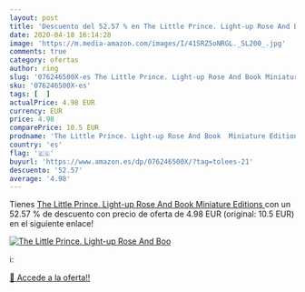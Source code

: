 ```yaml
---
layout: post
title: 'Descuento del 52.57 % en The Little Prince. Light-up Rose And Boo'
date: 2020-04-18 16:14:28
image: 'https://m.media-amazon.com/images/I/41SRZ5oNRGL._SL200_.jpg'
comments: true
category: ofertas
author: ring
slug: '076246500X-es The Little Prince. Light-up Rose And Book Miniature Editions'
sku: '076246500X-es'
tags: [  ]
actualPrice: 4.98 EUR
currency: EUR
price: 4.98
comparePrice: 10.5 EUR
prodname: 'The Little Prince. Light-up Rose And Book  Miniature Editions '
country: 'es'
flag: '🇪🇸'
buyurl: 'https://www.amazon.es/dp/076246500X/?tag=tolees-21'
descuento: '52.57'
average: '4.98'
---
```


Tienes [The Little Prince. Light-up Rose And Book  Miniature Editions ](https://www.amazon.es/dp/076246500X/?tag=tolees-21) con un 52.57 % de descuento con precio de oferta de 4.98 EUR (original: 10.5 EUR) en el siguiente enlace!

[![The Little Prince. Light-up Rose And Boo](https://m.media-amazon.com/images/I/41SRZ5oNRGL._SL200_.jpg)](https://www.amazon.es/dp/076246500X/?tag=tolees-21)

ℹ️:


[🛒 Accede a la oferta!!](https://www.amazon.es/dp/076246500X/?tag=tolees-21)
